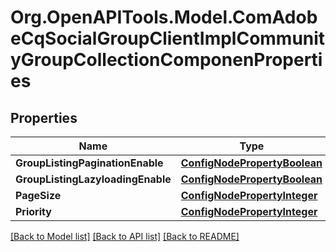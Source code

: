 # Org.OpenAPITools.Model.ComAdobeCqSocialGroupClientImplCommunityGroupCollectionComponenProperties
## Properties

Name | Type | Description | Notes
------------ | ------------- | ------------- | -------------
**GroupListingPaginationEnable** | [**ConfigNodePropertyBoolean**](ConfigNodePropertyBoolean.md) |  | [optional] 
**GroupListingLazyloadingEnable** | [**ConfigNodePropertyBoolean**](ConfigNodePropertyBoolean.md) |  | [optional] 
**PageSize** | [**ConfigNodePropertyInteger**](ConfigNodePropertyInteger.md) |  | [optional] 
**Priority** | [**ConfigNodePropertyInteger**](ConfigNodePropertyInteger.md) |  | [optional] 

[[Back to Model list]](../README.md#documentation-for-models) [[Back to API list]](../README.md#documentation-for-api-endpoints) [[Back to README]](../README.md)

